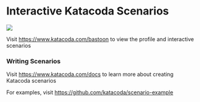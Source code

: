 # Interactive Katacoda Scenarios

[![](http://shields.katacoda.com/katacoda/bastoon/count.svg)](https://www.katacoda.com/bastoon "Get your profile on Katacoda.com")

Visit https://www.katacoda.com/bastoon to view the profile and interactive scenarios

### Writing Scenarios
Visit https://www.katacoda.com/docs to learn more about creating Katacoda scenarios

For examples, visit https://github.com/katacoda/scenario-example
